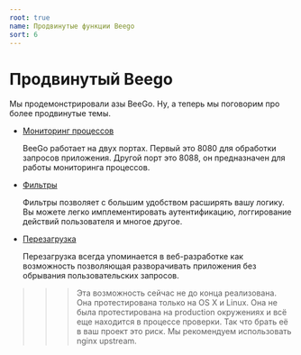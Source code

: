 ```yaml
---
root: true
name: Продвинутые функции Beego
sort: 6
---
```


# Продвинутый Beego

Мы продемонстрировали азы BeeGo. Ну, а теперь мы поговорим про более продвинутые темы.

- [Мониторинг процессов](./monitor.md)

  BeeGo работает на двух портах. Первый это 8080 для обработки запросов приложения. Другой порт это 8088, он предназначен для работы мониторинга процессов.

- [Фильтры](../mvc/controller/filter.md)

  Фильтры позволяет с большим удобством расширять вашу логику. Вы можете легко имплементировать аутентификацию, логгирование действий пользователя и многое другое.

- [Перезагрузка](./reload.md)

  Перезагрузка всегда упоминается в веб-разработке как возможность позволяющая разворачивать приложения без обрывания пользовательских запросов.

>>> Эта возможность сейчас не до конца реализована. Она протестирована только на OS X и Linux. Она не была протестирована на production окружениях и всё еще находится в процессе проверки. Так что брать её в ваш проект это риск. Мы рекомендуем использовать nginx upstream.
